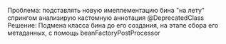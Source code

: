 Проблема: подставлять новую имеплементацию бина "на лету" спрингом анализирую кастомную аннотация @DeprecatedClass
Решение: Подмена класса бина до его создания, на этапе сбора его метаданных, с помощь beanFactoryPostProcessor